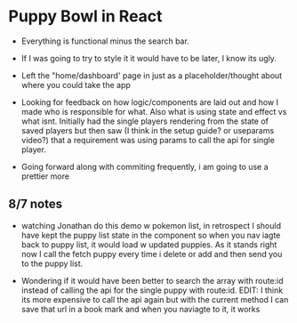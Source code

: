 # Puppy Bowl in React

- Everything is functional minus the search bar.

- If I was going to try to style it it would have to be later, I know its ugly.

- Left the "home/dashboard' page in just as a placeholder/thought about where you could take the app

- Looking for feedback on how logic/components are laid out and how I made who is responsible for what. Also what is using state and effect vs what isnt. Initially had the single players rendering from the state of saved players but then saw (I think in the setup guide? or useparams video?) that a requirement was using params to call the api for single player.

- Going forward along with commiting frequently, i am going to use a prettier more

## 8/7 notes

- watching Jonathan do this demo w pokemon list, in retrospect I should have kept the puppy list state in the component so when you nav iagte back to puppy list, it would load w updated puppies. As it stands right now I call the fetch puppy every time i delete or add and then send you to the puppy list.

- Wondering if it would have been better to search the array with route:id instead of calling the api for the single puppy with route:id. EDIT: I think its more expensive to call the api again but with the current method I can save that url in a book mark and when you naviagte to it, it works